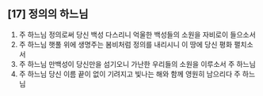 ## [17] 정의의 하느님

1) 주 하느님 정의로써 당신 백성 다스리니 억울한 백성들의 소원을 자비로이 들으소서
2) 주 하느님 햇풀 위에 생명주는 봄비처럼 정의를 내리시니 이 땅에 당신 평화 펼치소서
3) 주 하느님 만백성이 당신만을 섬기오니 가난한 우리들의 소원을 이루소서 주 하느님
4) 주 하느님 당신 이름 끝이 없이 기려지고 빛나는 해와 함께 영원히 남으리다 주 하느님
